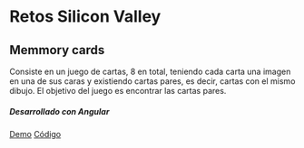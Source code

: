 # Retos Silicon Valley


## Memmory cards

Consiste en un juego de cartas, 8 en total, teniendo cada carta una imagen en una de sus caras y existiendo cartas pares, es decir, cartas con el mismo dibujo. El objetivo del juego es encontrar las cartas pares.

##### Desarrollado con Angular

[Demo](https://memory-cards-32f58.firebaseapp.com/)
[Código](https://github.com/Estephanyc/memory-cards-angular)
